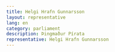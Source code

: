 ```yaml
---
title: Helgi Hrafn Gunnarsson
layout: representative
lang: en
category: parliament
description: Þingmaður Pírata
representative: Helgi Hrafn Gunnarsson
---
```

